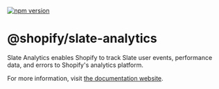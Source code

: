 [![npm version](https://badge.fury.io/js/%40shopify%2Fslate-analytics.svg)](https://badge.fury.io/js/%40shopify%2Fslate-analytics)

# @shopify/slate-analytics

Slate Analytics enables Shopify to track Slate user events, performance data, and errors to Shopify's analytics platform.

For more information, visit [the documentation website](https://shopify.github.io/slate.shopify.com/docs/slate-analytics).
